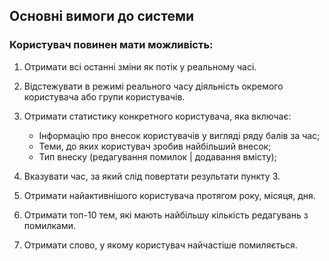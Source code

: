## Основні вимоги до системи

### Користувач повинен мати можливість:
1. Отримати всі останні зміни як потік у реальному часі.

3. Відстежувати в режимі реального часу діяльність окремого користувача або групи користувачів. 
4. Отримати статистику конкретного користувача, яка включає:
    * Інформацію про внесок користувачів у вигляді ряду балів за час;
    * Теми, до яких користувач зробив найбільший внесок;
    * Тип внеску (редагування помилок | додавання вмісту);
5. Вказувати час, за який слід повертати результати пункту 3.
6. Отримати найактивнішого користувача протягом року, місяця, дня. 
7. Отримати топ-10 тем, які мають найбільшу кількість редагувань з помилками.
8. Отримати слово, у якому користувач найчастіше помиляється.
